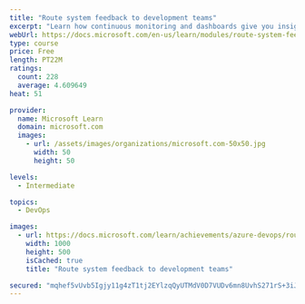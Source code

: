 ```yaml
---
title: "Route system feedback to development teams"
excerpt: "Learn how continuous monitoring and dashboards give you insight into how customers use your software and where patterns of failure occur."
webUrl: https://docs.microsoft.com/en-us/learn/modules/route-system-feedback/
type: course
price: Free
length: PT22M
ratings:
  count: 228
  average: 4.609649
heat: 51

provider:
  name: Microsoft Learn
  domain: microsoft.com
  images:
    - url: /assets/images/organizations/microsoft.com-50x50.jpg
      width: 50
      height: 50

levels:
  - Intermediate

topics:
  - DevOps

images:
  - url: https://docs.microsoft.com/learn/achievements/azure-devops/route-system-feedback-social.png
    width: 1000
    height: 500
    isCached: true
    title: "Route system feedback to development teams"

secured: "mqhef5vUvb5Igjy11g4zT1tj2EYlzqQyUTMdV0D7VUDv6mn8UvhS271rS+3iJ+Lw1D5r0Jc6SEdtah1lnPVVxUJC4gawbu/WnXgXGdtVhKnWCqu3SNMjUak9zoUql4MlbPyohltSpVS3uGFoFbkl6PjfNAOWXFLDy8F1Gjp/c+VJYqFkY2+BdSZaEhlWnWwC4aS0b943mYBkIe2LtOUa1tQuSUltQubFb6cgD/LTOqzDed6oOomURDn7bRHoKVjKHr+D+wgZfFtq850CwMhrEFzE52MIv6IbbxAWLYi9oFLhDtkyES9DEi0UAyP2JOLn44orqVFkmzglNa4C6a8O/QZVztI9PtHhbZddtxBci11VaFZFEuDCoKMLzhPuaoZ24m9+3gG/MauIGgh0KhOJiA==;6AZczHEOlPIiGqOPKG0BXg=="
---
```


